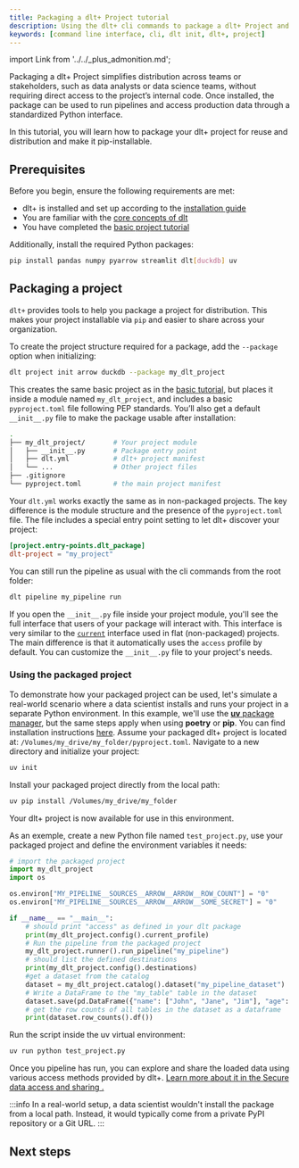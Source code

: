 ```yaml
---
title: Packaging a dlt+ Project tutorial
description: Using the dlt+ cli commands to package a dlt+ Project and enable secure access to data
keywords: [command line interface, cli, dlt init, dlt+, project]
---
```


import Link from '../../_plus_admonition.md';

<Link/>
Packaging a dlt+ Project simplifies distribution across teams or stakeholders, such as data analysts or data science teams, without requiring direct access to the project’s internal code. Once installed, the package can be used to run pipelines and access production data through a standardized Python interface.

In this tutorial, you will learn how to package your dlt+ project for reuse and distribution and make it pip-installable.


## Prerequisites

Before you begin, ensure the following requirements are met:

- dlt+ is installed and set up according to the [installation guide](./installation.md)
- You are familiar with the [core concepts of dlt](../../reference/explainers/how-dlt-works.md)
- You have completed the [basic project tutorial](./tutorial.md)

Additionally, install the required Python packages:

```sh
pip install pandas numpy pyarrow streamlit dlt[duckdb] uv
```


## Packaging a project

`dlt+` provides tools to help you package a project for distribution. This makes your project installable via `pip` and easier to share across your organization.

To create the project structure required for a package, add the `--package` option when initializing:

```sh
dlt project init arrow duckdb --package my_dlt_project
```

This creates the same basic project as in the [basic tutorial](./tutorial.md), but places it inside a module named `my_dlt_project`, and includes a basic `pyproject.toml` file following PEP standards. 
You’ll also get a default `__init__.py` file to make the package usable after installation:

```sh
.
├── my_dlt_project/       # Your project module
│   ├── __init__.py       # Package entry point
│   ├── dlt.yml           # dlt+ project manifest
│   └── ...               # Other project files
├── .gitignore
└── pyproject.toml        # the main project manifest
```

Your `dlt.yml` works exactly the same as in non-packaged projects. 
The key difference is the module structure and the presence of the `pyproject.toml` file. 
The file includes a special entry point setting to let dlt+ discover your project:

```toml
[project.entry-points.dlt_package]
dlt-project = "my_project"
```

You can still run the pipeline as usual with the cli commands from the root folder:

```sh
dlt pipeline my_pipeline run
```

If you open the `__init__.py` file inside your project module, you'll see the full interface that users of your package will interact with.
This interface is very similar to the [`current`](../features/projects.md#python_api_to_interact_with_dlt_project) interface used in flat (non-packaged) projects. The main difference is that it automatically uses the `access` profile by default.
You can customize the `__init__.py` file to your project's needs.

### Using the packaged project

To demonstrate how your packaged project can be used, let's simulate a real-world scenario where a data scientist installs and runs your project in a separate Python environment.
In this example, we'll use the [**uv** package manager](https://github.com/astral-sh/uv), but the same steps apply when using **poetry** or **pip**. You can find installation instructions [here](https://github.com/astral-sh/uv?tab=readme-ov-file#installation).
Assume your packaged dlt+ project is located at: `/Volumes/my_drive/my_folder/pyproject.toml`. 
Navigate to a new directory and initialize your project:

```sh
uv init
```

Install your packaged project directly from the local path:

```sh
uv pip install /Volumes/my_drive/my_folder
```

Your dlt+ project is now available for use in this environment.

As an exemple, create a new Python file named `test_project.py`, use your packaged project and define the environment variables it needs:

```py
# import the packaged project
import my_dlt_project
import os

os.environ["MY_PIPELINE__SOURCES__ARROW__ARROW__ROW_COUNT"] = "0"
os.environ["MY_PIPELINE__SOURCES__ARROW__ARROW__SOME_SECRET"] = "0"

if __name__ == "__main__":
    # should print "access" as defined in your dlt package
    print(my_dlt_project.config().current_profile)
    # Run the pipeline from the packaged project
    my_dlt_project.runner().run_pipeline("my_pipeline")
    # should list the defined destinations  
    print(my_dlt_project.config().destinations)
    #get a dataset from the catalog
    dataset = my_dlt_project.catalog().dataset("my_pipeline_dataset")
    # Write a DataFrame to the "my_table" table in the dataset
    dataset.save(pd.DataFrame({"name": ["John", "Jane", "Jim"], "age": [30, 25, 35]}), table_name="my_table")
    # get the row counts of all tables in the dataset as a dataframe
    print(dataset.row_counts().df())
```

Run the script inside the uv virtual environment:

```sh
uv run python test_project.py
```
Once you pipeline has run, you can explore and share the loaded data using various access methods provided by dlt+. [Learn more about it in the Secure data access and sharing .](https://dlthub.com/docs/plus/features/data-access#data-access-and-sharing)

:::info
In a real-world setup, a data scientist wouldn't install the package from a local path.
Instead, it would typically come from a private PyPI repository or a Git URL.
:::


## Next steps
